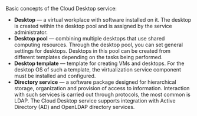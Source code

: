 Basic concepts of the Cloud Desktop service:

- **Desktop** — a virtual workplace with software installed on it. The desktop is created within the desktop pool and is assigned by the service administrator.
- **Desktop pool** — combining multiple desktops that use shared computing resources. Through the desktop pool, you can set general settings for desktops. Desktops in this pool can be created from different templates depending on the tasks being performed.
- **Desktop template** — template for creating VMs and desktops. For the desktop OS of such a template, the virtualization service component must be installed and configured.
- **Directory service** — a software package designed for hierarchical storage, organization and provision of access to information. Interaction with such services is carried out through protocols, the most common is LDAP. The Cloud Desktop service supports integration with Active Directory (AD) and OpenLDAP directory services.
